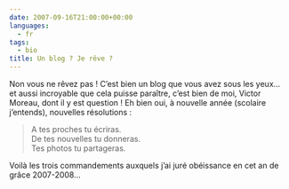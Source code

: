 ```yaml
---
date: 2007-09-16T21:00:00+00:00
languages:
  - fr
tags:
  - bio
title: Un blog ? Je rêve ?
---
```


Non vous ne rêvez pas ! C’est bien un blog que vous avez sous les yeux... et aussi incroyable que cela puisse paraître, c’est bien de moi, Victor Moreau, dont il y est question ! Eh bien oui, à nouvelle année (scolaire j’entends), nouvelles résolutions :

> A tes proches tu écriras.  
> De tes nouvelles tu donneras.  
> Tes photos tu partageras.  

Voilà les trois commandements auxquels j’ai juré obéissance en cet an de grâce 2007-2008...
